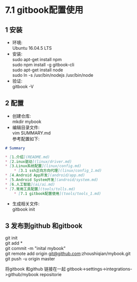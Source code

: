 # 7.1 gitbook配置使用
## 1 安装
- 环境:  
	Ubuntu 16.04.5 LTS
- 安装:   
	sudo apt-get install npm  
	sudo npm install -g gitbook-cli  
	sudo apt-get install node  
	sudo ln -s /usr/bin/nodejs /usr/bin/node
- 验证:  
	gitbook -V  
## 2 配置
- 创建仓库:  
	mkdir mybook  
- 编辑目录文件:  
	vim SUMMARY.md  
	参考配置如下:   

```markdown
# Summary

* [1.介绍](README.md)
* [2.inux驱动](linux/driver.md)
* [3.Linux系统配置](linux/config.md)
    * [3.1 ssh正向方向代理](linux/config_1.md)
* [4.Android App开发](android/app.md)
* [5.Android System开发](android/system.md)
* [6.人工智能](ai/ai.md)
* [7.常用工具配置](tools/tolls.md)
    * [7.1 gitbook配置使用](tools/tools_1.md)
```
- 生成相关文件:  
	gitbook init  

## 3 发布到github 和gitbook
git init  
git add *  
git commit -m "inital mybook"  
git remote add origin git@github.com:zhoushiqian/mybook.git  
git push -u origin master  

将gitbook 和github 链接在一起
gitbook->settings->integrations->github/mybook repositorie
